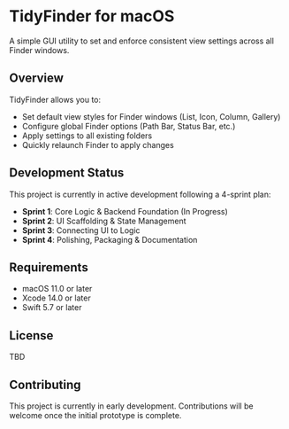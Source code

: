 # TidyFinder for macOS

A simple GUI utility to set and enforce consistent view settings across all Finder windows.

## Overview

TidyFinder allows you to:
- Set default view styles for Finder windows (List, Icon, Column, Gallery)
- Configure global Finder options (Path Bar, Status Bar, etc.)
- Apply settings to all existing folders
- Quickly relaunch Finder to apply changes

## Development Status

This project is currently in active development following a 4-sprint plan:
- **Sprint 1**: Core Logic & Backend Foundation (In Progress)
- **Sprint 2**: UI Scaffolding & State Management
- **Sprint 3**: Connecting UI to Logic
- **Sprint 4**: Polishing, Packaging & Documentation

## Requirements

- macOS 11.0 or later
- Xcode 14.0 or later
- Swift 5.7 or later

## License

TBD

## Contributing

This project is currently in early development. Contributions will be welcome once the initial prototype is complete.